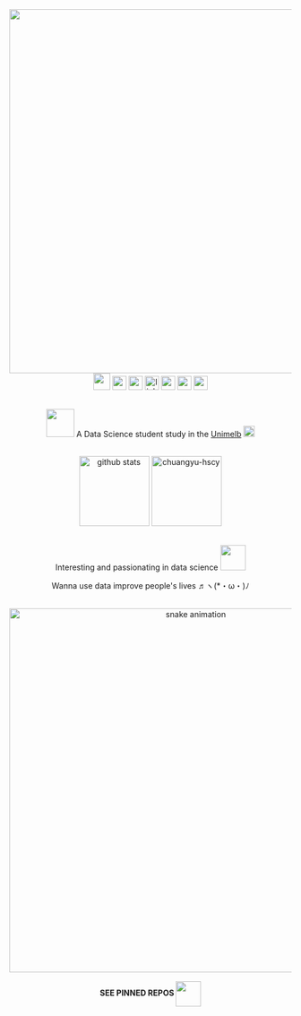 <!-- <p align="left" margin> <img src="https://komarev.com/ghpvc/?username=chuangyu-hscy&label=Profile%20views&color=fd428d&style=badge" alt="chuangyu-hscy" /></p> -->

<!-- title/welcome words -->
<!-- <h1 align='center'>~ Hello (ฅ'ω'ฅ) ~ <br /> This is Rin Huang</h1>
 -->

<div align='center'><img src="https://capsule-render.vercel.app/api?type=waving&color=9be9e4&height=150&section=header&text=~%Hello %(ฅ'ω'ฅ)% ~%20 This %is % Rin %Huang&fontSize=25&fontColor=fff" width='650' /></div>

<!-- social media links -->
<div align='center'>
  <img width=30 src="https://c.tenor.com/CsqnkjKnojgAAAAi/dm4uz3-foekoe.gif" />
  <a href='https://www.github.com/chuangyu-hscy'><img height=25 src='https://img.shields.io/badge/GitHub-100000?style=for-the-badge&logo=github&logoColor=white' /></a>
  <a href="https://www.instagram.com/chuangyu_hscy/" target="_blank"><img height='25' src="https://img.shields.io/badge/-Instagram-%23E4405F?style=for-the-badge&logo=instagram&logoColor=white" target="_blank"></a>
  <a href='https://www.linkedin.com/in/chuangyu-hscy/' alt='rin huang linkedin'><img src='https://img.shields.io/badge/LinkedIn-0077B5?style=for-the-badge&logo=linkedin&logoColor=white' alt='linkedin link' height='25' /></a>
<!--   <a href='https://www.instagram.com/chuangyu_hscy/' alt='rin huang instagram'><img src='https://img.shields.io/badge/Instagram-E4405F?style=for-the-badge&logo=instagram&logoColor=white' alt='instagram' height='25'></a> -->
  <a href="https://www.overleaf.com/read/crhyszcrnykm" alt=""><img src="https://img.shields.io/badge/Overleaf-47A141?style=for-the-badge&logo=Overleaf&logoColor=white" alt='overleaf' height='25' /></a>
 <a href="https://discord.gg/U6uYEfBjqX" target="_blank"><img height='25' src="https://img.shields.io/badge/Discord-7289DA?style=for-the-badge&logo=discord&logoColor=white" target="_blank"></a> 
  <a href = "mailto:huang@rin.contact"><img height='25' src="https://img.shields.io/badge/-Gmail-%23333?style=for-the-badge&logo=gmail&logoColor=white" target="_blank"></a>
</div>

<br />
<!-- short description -->
<p align='center'><img src='https://c.tenor.com/DehpokEAjJEAAAAi/cat-loading.gif' width=50/> A Data Science student study in the <a href='https://www.unimelb.edu.au/' alt='unimelb'>Unimelb</a> <img src='https://c.tenor.com/nwE8h9HLqZUAAAAj/flag-country.gif' width=20 /> </p>
<br />

<!-- github stats -->

<div align='center'>
  <img src='https://github-readme-stats.vercel.app/api?username=chuangyu-hscy&show_icons=true&count_private=true&theme=radical' alt='github stats' height=125>
  <img  height='125' src="https://github-readme-streak-stats.herokuapp.com/?user=chuangyu-hscy&theme=radical" alt="chuangyu-hscy" />
</div>

<br />
<!-- <div align='center'>
  <img width='275' src="https://github-readme-stats.vercel.app/api/top-langs/?username=chuangyu-hscy&layout=compact&langs_count=7&theme=radical"/>
</div> -->
 
<!-- 
<div align='center'><img src='https://github-profile-summary-cards.vercel.app/api/cards/profile-details?username=chuangyu-hscy&theme=monokai' alt='github stats' width='350'></div> -->

<div align='center' text-content='justify' >  
  <p>Interesting and passionating in data science <img src='https://c.tenor.com/1vhgkHU7lI0AAAAi/takodachi-ina.gif' width=45 /></p>
  <p>Wanna use data improve people's lives ♬ヽ(*・ω・)ﾉ  </p>
</div>
<br />
 
<div align='center'>
<img width='650' align='center' src="https://github.com/chuangyu-hscy/chuangyu-hscy/blob/output/github-contribution-grid-snake.svg" alt='snake animation' />

<!-- <img width=100  src="https://c.tenor.com/cBiRfjAlMgYAAAAi/bongocat-happy.gif" align='center'/> -->

<br />
<img src='https://c.tenor.com/3-zt2Wtxch4AAAAC/rainbow-rainbow-bar.gif' width=650 align='center' height=2>


<b><p align='center'>SEE PINNED REPOS <img align='center' src="https://c.tenor.com/k2GZAYWuTS4AAAAi/backhand-index-pointing-down-joypixels.gif" width=45 /></p></b>

</div>
